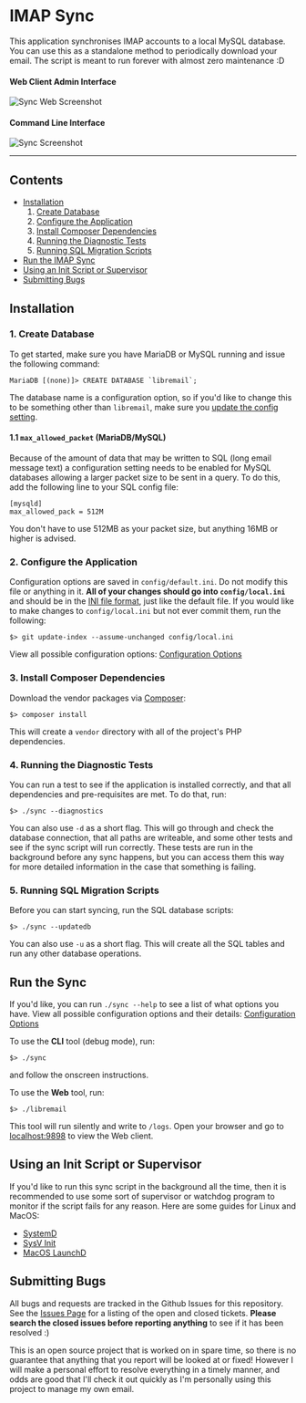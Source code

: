 # IMAP Sync

This application synchronises IMAP accounts to a local MySQL database. You can
use this as a standalone method to periodically download your email. The script
is meant to run forever with almost zero maintenance :D

#### Web Client Admin Interface

![Sync Web Screenshot](http://mikegioia.github.io/libremail/images/sync_web_screenshot.png)

#### Command Line Interface

![Sync Screenshot](http://mikegioia.github.io/libremail/images/sync_screenshot.png)

---

## Contents

- [Installation](https://github.com/mikegioia/libremail/tree/master/sync#installation)
    1. [Create Database](https://github.com/mikegioia/libremail/tree/master/sync#1-create-database)
    2. [Configure the Application](https://github.com/mikegioia/libremail/tree/master/sync#2-configure-the-application)
    3. [Install Composer Dependencies](https://github.com/mikegioia/libremail/tree/master/sync#3-install-composer-dependencies)
    4. [Running the Diagnostic Tests](https://github.com/mikegioia/libremail/tree/master/sync#4-running-the-diagnostic-tests)
    5. [Running SQL Migration Scripts](https://github.com/mikegioia/libremail/tree/master/sync#5-running-sql-migration-scripts)
- [Run the IMAP Sync](https://github.com/mikegioia/libremail/tree/master/sync#run-the-sync)
- [Using an Init Script or Supervisor](https://github.com/mikegioia/libremail/tree/master/sync#using-an-init-script-or-supervisor)
- [Submitting Bugs](https://github.com/mikegioia/libremail/tree/master/sync#submitting-bugs)

## Installation

### 1. Create Database

To get started, make sure you have MariaDB or MySQL running and issue the
following command:

    MariaDB [(none)]> CREATE DATABASE `libremail`;

The database name is a configuration option, so if you'd like to change this to
be something other than `libremail`, make sure you
[update the config setting](https://github.com/mikegioia/libremail/tree/master/sync/doc/configuration.md#sql).

#### 1.1 `max_allowed_packet` (MariaDB/MySQL)

Because of the amount of data that may be written to SQL (long email message
text) a configuration setting needs to be enabled for MySQL databases allowing a
larger packet size to be sent in a query. To do this, add the following line to
your SQL config file:

    [mysqld]
    max_allowed_pack = 512M

You don't have to use 512MB as your packet size, but anything 16MB or higher is
advised.

### 2. Configure the Application

Configuration options are saved in `config/default.ini`. Do not modify this file
or anything in it. **All of your changes should go into `config/local.ini`** and
should be in the [INI file format](https://en.wikipedia.org/wiki/INI_file), just
like the default file. If you would like to make changes to `config/local.ini`
but not ever commit them, run the following:

    $> git update-index --assume-unchanged config/local.ini

View all possible configuration options:
[Configuration Options](https://github.com/mikegioia/libremail/tree/master/sync/doc/configuration.md#configuration-options)

### 3. Install Composer Dependencies

Download the vendor packages via
[Composer](https://getcomposer.org):

    $> composer install

This will create a `vendor` directory with all of the project's PHP
dependencies.

### 4. Running the Diagnostic Tests

You can run a test to see if the application is installed correctly, and that
all dependencies and pre-requisites are met. To do that, run:

    $> ./sync --diagnostics

You can also use `-d` as a short flag. This will go through and check the
database connection, that all paths are writeable, and some other tests and see
if the sync script will run correctly. These tests are run in the background
before any sync happens, but you can access them this way for more detailed
information in the case that something is failing.

### 5. Running SQL Migration Scripts

Before you can start syncing, run the SQL database scripts:

    $> ./sync --updatedb

You can also use `-u` as a short flag. This will create all the SQL tables and
run any other database operations.

## Run the Sync

If you'd like, you can run `./sync --help` to see a list of what options you
have. View all possible configuration options and their details:
[Configuration Options](https://github.com/mikegioia/libremail/tree/master/sync/doc/sync-options.md#sync-options)

To use the **CLI** tool (debug mode), run:

    $> ./sync

and follow the onscreen instructions.

To use the **Web** tool, run:

    $> ./libremail

This tool will run silently and write to `/logs`. Open your browser and go to
[localhost:9898](http://localhost:9898) to view the Web client.

## Using an Init Script or Supervisor

If you'd like to run this sync script in the background all the time, then it
is recommended to use some sort of supervisor or watchdog program to monitor if
the script fails for any reason. Here are some guides for Linux and MacOS:

 - [SystemD](https://github.com/mikegioia/libremail/tree/master/sync/doc/systemd.md#systemd)
 - [SysV Init](https://github.com/mikegioia/libremail/tree/master/sync/doc/sysv-init.md#sysv-init)
 - [MacOS LaunchD](https://github.com/mikegioia/libremail/tree/master/sync/doc/macos-launchd.md#macos-launchd)

## Submitting Bugs

All bugs and requests are tracked in the Github Issues for this repository. See
the [Issues Page](https://github.com/mikegioia/libremail/issues) for a listing
of the open and closed tickets. **Please search the closed issues before
reporting anything** to see if it has been resolved :)

This is an open source project that is worked on in spare time, so there is no
guarantee that anything that you report will be looked at or fixed! However I
will make a personal effort to resolve everything in a timely manner, and odds
are good that I'll check it out quickly as I'm personally using this project to
manage my own email.